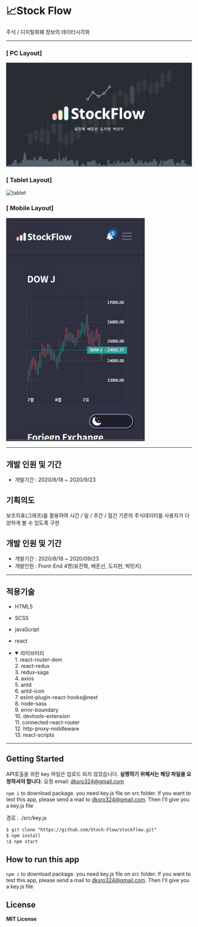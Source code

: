 # 📈Stock Flow

주식 / 디지털화폐 정보의 데이터시각화

---

### [ PC Layout]

[![StockFlow video](./public/images/stock-flow-thumbnail.PNG)](https://youtu.be/LnK441eviAA)

### [ Tablet Layout]

![tablet](./public/images/tablet.gif)

### [ Mobile Layout]

![tablet](./public/images/mobile.gif)

---

## **개발 인원 및 기간**

- 개발기간 : 2020/8/18 ~ 2020/9/23

## **기획의도**

보조지표(그래프)를 활용하여
시간 / 일 / 주간 / 월간 기준의 주식데이터를
사용자가 다양하게 볼 수 있도록 구현

## **개발 인원 및 기간**

- 개발기간 : 2020/8/18 ~ 2020/09/23
- 개발인원 : Front-End 4명(유진혁, 배준선, 도지현, 박민지)

---

## 적용기술

- HTML5

- SCSS

- javaScript

- react

- <details open>
  <summary>라이브러리</summary>
  1. react-router-dom<br>
  2. react-redux<br>
  3. redux-saga<br>
  4. axios<br>
  5. antd<br>
  6. antd-icon<br>
  7. eslint-plugin-react-hooks@next<br>
  8. node-sass<br>
  9. error-boundary<br>
  10. devtools-extension<br>
  11. connected-react-router<br>
  12. http-proxy-middleware<br>
  13. react-scripts<br>
  </details>

---

## **Getting Started**

API호출을 위한 key 파일은 업로드 되지 않았습니다.
**실행하기 위해서는 해당 파일을 요청하셔야 합니다.**
요청 email: dksro324@gmail.com

`npm i` to download package. you need key.js file on src folder. If you want to test this app, please send a mail to dksro324@gmail.com. Then I'll give you a key.js file

경로 : ./src/key.js

```
$ git clone "https://github.com/Stock-Flow/stockflow.git"
$ npm install
\$ npm start

```

## **How to run this app**

`npm i` to download package. you need key.js file on src folder. If you want to test this app, please send a mail to dksro324@gmail.com. Then I'll give you a key.js file

## **License**

**MIT License**

